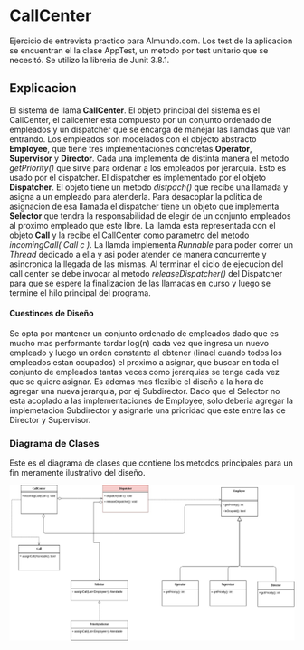 # CallCenter
Ejercicio de entrevista practico para Almundo.com.
Los test de la aplicacion se encuentran el la clase AppTest, un metodo por test unitario que se necesitó. Se utilizo la libreria de Junit 3.8.1.

## Explicacion

El sistema de llama **CallCenter**. El objeto principal del sistema es el CallCenter, el callcenter esta compuesto por un conjunto ordenado de empleados y un dispatcher que se encarga de manejar las llamdas que van entrando.
Los empleados son modelados con el objecto abstracto **Employee**, que tiene tres implementaciones concretas **Operator**, **Supervisor** y **Director**. Cada una implementa de distinta manera el metodo *getPriority()* que sirve para ordenar a los empleados por jerarquia. Esto es usado por el dispatcher.
El dispatcher es implementado por el objeto **Dispatcher**. El objeto tiene un metodo *distpach()* que recibe una llamada y  asigna a un empleado para atenderla. Para desacoplar la politica de asignacion de esa llamada el dispatcher tiene un objeto que implementa **Selector** que tendra la responsabilidad de elegir de un conjunto empleados al proximo empleado que este libre.
La llamda esta representada con el objeto **Call** y la recibe el CallCenter como parametro del metodo *incomingCall( Call c )*. La llamda implementa *Runnable* para poder correr un *Thread* dedicado a ella y asi poder atender de manera concurrente y asincronica la llegada de las mismas.
Al terminar el ciclo de ejecucion del call center se debe invocar al metodo *releaseDispatcher()* del Dispatcher para que se espere la finalizacion de las llamadas en curso y luego se termine el hilo principal del programa.

#### Cuestinoes de Diseño

Se opta por mantener un conjunto ordenado de empleados dado que es mucho mas performante tardar log(n) cada vez que ingresa un nuevo empleado y luego un orden constante al obtener (linael cuando todos los empleados estan ocupados) el proximo a asignar, que buscar en toda el conjunto de empleados tantas veces como jerarquias se tenga cada vez que se quiere asignar. Es ademas mas flexible el diseño a la hora de agregar una nueva jerarquia, por ej Subdirector. Dado que el Selector no esta acoplado a las implementaciones de Employee, solo deberia agregar la implemetacion Subdirector y asignarle una prioridad que este entre las de Director y Supervisor.

### Diagrama de Clases

Este es el diagrama de clases que contiene los metodos principales para un fin meramente ilustrativo del diseño.

![alt text](https://github.com/crack57ar/callcenter/blob/master/callcenter.jpg)

